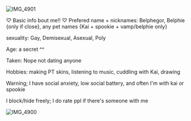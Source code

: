 ![IMG_4901](https://github.com/user-attachments/assets/e7f3272a-cf43-4cf1-bf57-aadc7b679dbd)

♡ Basic info bout me!! ♡
Prefered name + nicknames: Belphegor, Belphie {only if close}, any pet names {Kai + spookie + vamp/belphie only}

sexuality: Gay, Demisexual, Asexual, Poly

Age: a secret ^^

Taken: Nope not dating anyone

Hobbies: making PT skins, listening to music, cuddling with Kai, drawing

Warning; I have social anxiety, low social battery, and often I'm with kai or spookie

I block/hide freely; I do rate ppl if there's someone with me

![IMG_4900](https://github.com/user-attachments/assets/99857909-c98d-479c-ae36-df984af722e3)

<!--
**lucifers-loyal-servant-belphie/lucifers-loyal-servant-Belphie** is a ✨ _special_ ✨ repository because its `README.md` (this file) appears on your GitHub profile.

Here are some ideas to get you started:

- 🔭 I’m currently working on ...
- 🌱 I’m currently learning ...
- 👯 I’m looking to collaborate on ...
- 🤔 I’m looking for help with ...
- 💬 Ask me about ...
- 📫 How to reach me: ...
- 😄 Pronouns: ...
- ⚡ Fun fact: ...
-->
